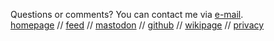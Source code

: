 <span>Questions or comments? You can contact me via <a href="mailto:mail@nihars.com">e-mail</a>.</span>
<br>
<a href="/">homepage</a> //
<a href="/rss.xml">feed</a> //
<a rel="me" href="https://fosstodon.org/@nihar">mastodon</a> //
<a href="https://github.com/niharokz">github</a> //
<a href="/wiki">wikipage</a> //
<a href="/privacy">privacy</a>
